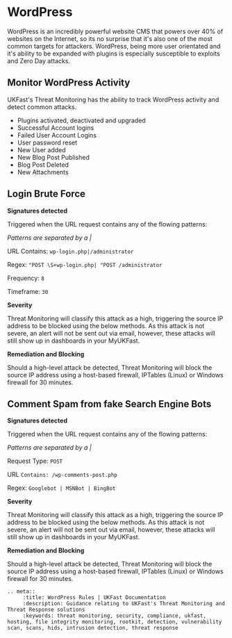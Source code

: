 
# WordPress

WordPress is an incredibly powerful website CMS that powers over 40% of websites on the Internet, so its no surprise that it's also one of the most common targets for attackers. WordPress, being more user orientated and it's ability to be expanded with plugins is especially susceptible to exploits and Zero Day attacks. 

## Monitor WordPress Activity

UKFast's Threat Monitoring has the ability to track WordPress activity and detect common attacks.

* Plugins activated, deactivated and upgraded
* Successful Account logins
* Failed User Account Logins
* User password reset
* New User added
* New Blog Post Published
* Blog Post Deleted
* New Attachments

## Login Brute Force

**Signatures detected**

Triggered when the URL request contains any of the flowing patterns:

*Patterns are separated by a |*

URL Contains: ```wp-login.php|/administrator```

Regex: ```"POST \S+wp-login.php| "POST /administrator```

Frequency: ```8```

Timeframe: ```30```

**Severity**

Threat Monitoring will classify this attack as a high, triggering the source IP address to be blocked using the below methods. As this attack is not severe, an alert will not be sent out via email, however, these attacks will still show up in dashboards in your MyUKFast.

**Remediation and Blocking**

Should a high-level attack be detected, Threat Monitoring will block the source IP address using a host-based firewall, IPTables (Linux) or Windows firewall for 30 minutes.

## Comment Spam from fake Search Engine Bots

**Signatures detected**

Triggered when the URL request contains any of the flowing patterns:

*Patterns are separated by a |*

Request Type: ```POST```

URL ```Contains: /wp-comments-post.php```

Regex: ```Googlebot | MSNBot | BingBot```
 
**Severity**

Threat Monitoring will classify this attack as a high, triggering the source IP address to be blocked using the below methods. As this attack is not severe, an alert will not be sent out via email, however, these attacks will still show up in dashboards in your MyUKFast.

**Remediation and Blocking**

Should a high-level attack be detected, Threat Monitoring will block the source IP address using a host-based firewall, IPTables (Linux) or Windows firewall for 30 minutes.


```eval_rst
.. meta::
     :title: WordPress Rules | UKFast Documentation
     :description: Guidance relating to UKFast's Threat Monitoring and Threat Response solutions
     :keywords: threat monitoring, security, compliance, ukfast, hosting, file integrity monitoring, rootkit, detection, vulnerability scan, scans, hids, intrusion detection, threat response
```
